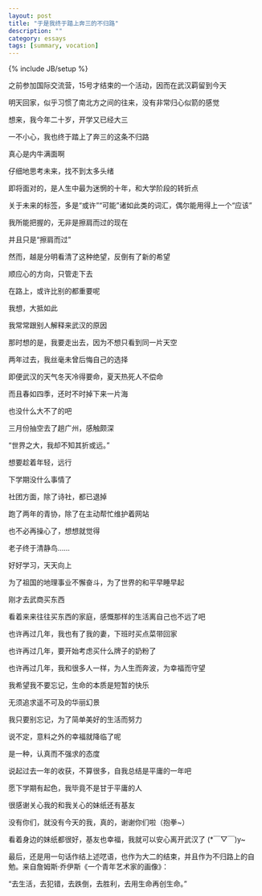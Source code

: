 ```yaml
---
layout: post
title: "于是我终于踏上奔三的不归路"
description: ""
category: essays
tags: [summary, vocation]
---
```

{% include JB/setup %}

之前参加国际交流营，15号才结束的一个活动，因而在武汉羁留到今天

明天回家，似乎习惯了南北方之间的往来，没有非常归心似箭的感觉

想来，我今年二十岁，开学又已经大三

一不小心，我也终于踏上了奔三的这条不归路

真心是内牛满面啊

仔细地思考未来，找不到太多头绪

即将面对的，是人生中最为迷惘的十年，和大学阶段的转折点

关于未来的标签，多是“或许”“可能”诸如此类的词汇，偶尔能用得上一个“应该”

我所能把握的，无非是擦肩而过的现在

并且只是“擦肩而过”

然而，越是分明看清了这种绝望，反倒有了新的希望

顺应心的方向，只管走下去

在路上，或许比别的都重要呢

我想，大抵如此

我常常跟别人解释来武汉的原因

那时想的是，我要走出去，因为不想只看到同一片天空

两年过去，我丝毫未曾后悔自己的选择

即便武汉的天气冬天冷得要命，夏天热死人不偿命

而且春如四季，还时不时掉下来一片海

也没什么大不了的吧

三月份抽空去了趟广州，感触颇深

“世界之大，我却不知其折或远。”

想要趁着年轻，远行

下学期没什么事情了

社团方面，除了诗社，都已退掉

跑了两年的青协，除了在主动帮忙维护着网站

也不必再操心了，想想就觉得

老子终于清静鸟……

好好学习，天天向上

为了祖国的地理事业不懈奋斗，为了世界的和平早睡早起

刚才去武商买东西

看着来来往往买东西的家庭，感慨那样的生活离自己也不远了吧

也许再过几年，我也有了我的妻，下班时买点菜带回家

也许再过几年，要开始考虑买什么牌子的奶粉了

也许再过几年，我和很多人一样，为人生而奔波，为幸福而守望

我希望我不要忘记，生命的本质是短暂的快乐

无须追求遥不可及的华丽幻景

我只要别忘记，为了简单美好的生活而努力

说不定，意料之外的幸福就降临了呢

是一种，认真而不强求的态度

说起过去一年的收获，不算很多，自我总结是平庸的一年吧

愿下学期有起色，我毕竟不是甘于平庸的人

很感谢关心我的和我关心的妹纸还有基友

没有你们，就没有今天的我，真的，谢谢你们啦（抱拳~）

看着身边的妹纸都很好，基友也幸福，我就可以安心离开武汉了 (\*￣▽￣)y~

最后，还是用一句话作结上述呓语，也作为大二的结束，并且作为不归路上的自勉。来自詹姆斯·乔伊斯《一个青年艺术家的画像》：

“去生活，去犯错，去跌倒，去胜利，去用生命再创生命。”
